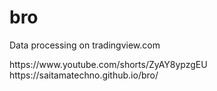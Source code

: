 # bro
<p>Data processing on tradingview.com</p>
https://www.youtube.com/shorts/ZyAY8ypzgEU
https://saitamatechno.github.io/bro/
